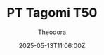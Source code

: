 ---
title: "PT Tagomi T50"
meta_title: ""
description: "Toyota TS050 Hybrid 2019 - (vrc_pt_2019_tagomi_t50) by VRC for Assetto Corsa"
date: 2025-05-13T11:06:00Z
thumb: cVZQKNs
mainimage: QNBydG3
cargallery: ["V7DQKTE", "3oCgwI1", "9bLGIav"]
categories: ["Car"]
author: "Theodora"
tags: ["Toyota", "LMP1", "Le Mans Prototype", "R2R", "2019", "VRC", "Japan"]
draft: false
link: https://ouo.io/zuGGyy7
zipsize: 169 MB
manu: Toyota
country: Japan
year: 2019
class: LMP1
drivetrain: RWD
engine: 2.4L V6 Turbo
gb: 6-speed
power: "1032 Bhp"
torque: "-"
mass: "878"
speed: "340"
accel: "1.7 seconds"
creator: VRC
version: "1.1"
csp: 0.2.4
realname: "Toyota TS050 Hybrid"
carname: VRC PT Tagomi T50
livery: "Included"
r2r: 1
host: mods
---